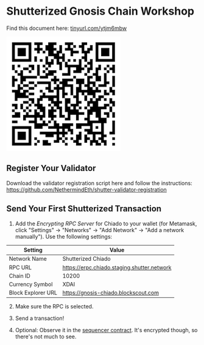 # Shutterized Gnosis Chain Workshop

Find this document here: [tinyurl.com/ytjm6mbw]()

![QR code](./qrcode.png)

## Register Your Validator

Download the validator registration script here and follow the instructions: https://github.com/NethermindEth/shutter-validator-registration

## Send Your First Shutterized Transaction

1. Add the _Encrypting RPC Server_ for Chiado to your wallet (for Metamask, click "Settings" -> "Networks" -> "Add Network" -> "Add a network manually"). Use the following settings:

| Setting            | Value                                       |
| ------------------ | ------------------------------------------- |
| Network Name       | Shutterized Chiado                          |
| RPC URL            | https://erpc.chiado.staging.shutter.network |
| Chain ID           | 10200                                       |
| Currency Symbol    | XDAI                                        |
| Block Explorer URL | https://gnosis-chiado.blockscout.com        |

2. Make sure the RPC is selected.

3. Send a transaction!

4. Optional: Observe it in the [sequencer contract](https://gnosis-chiado.blockscout.com/address/0xd073BD5A717Dce1832890f2Fdd9F4fBC4555e41A). It's encrypted though, so there's not much to see.

